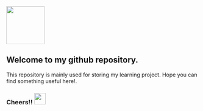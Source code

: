 <img src="https://emojis.slackmojis.com/emojis/images/1531849430/4246/blob-sunglasses.gif?1531849430" width="100"/>

## Welcome to my github repository.
This repository is mainly used for storing my learning project. Hope you can find something useful here!.

### Cheers!! <img src="https://slackmojis.com/emojis/8241-google-cheers/download" width="30"/>
